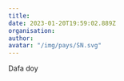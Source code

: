```yaml
---
title: 
date: 2023-01-20T19:59:02.889Z
organisation: 
author: 
avatar: "/img/pays/SN.svg"
---
```


Dafa doy